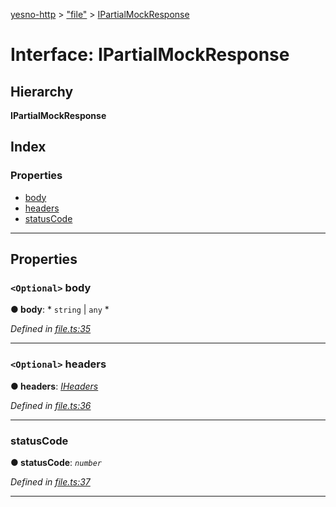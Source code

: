 [yesno-http](../README.md) > ["file"](../modules/_file_.md) > [IPartialMockResponse](../interfaces/_file_.ipartialmockresponse.md)

# Interface: IPartialMockResponse

## Hierarchy

**IPartialMockResponse**

## Index

### Properties

* [body](_file_.ipartialmockresponse.md#body)
* [headers](_file_.ipartialmockresponse.md#headers)
* [statusCode](_file_.ipartialmockresponse.md#statuscode)

---

## Properties

<a id="body"></a>

### `<Optional>` body

**● body**: * `string` &#124; `any`
*

*Defined in [file.ts:35](https://github.com/FormidableLabs/yesno/blob/8e1469e/src/file.ts#L35)*

___
<a id="headers"></a>

### `<Optional>` headers

**● headers**: *[IHeaders](_http_serializer_.iheaders.md)*

*Defined in [file.ts:36](https://github.com/FormidableLabs/yesno/blob/8e1469e/src/file.ts#L36)*

___
<a id="statuscode"></a>

###  statusCode

**● statusCode**: *`number`*

*Defined in [file.ts:37](https://github.com/FormidableLabs/yesno/blob/8e1469e/src/file.ts#L37)*

___

